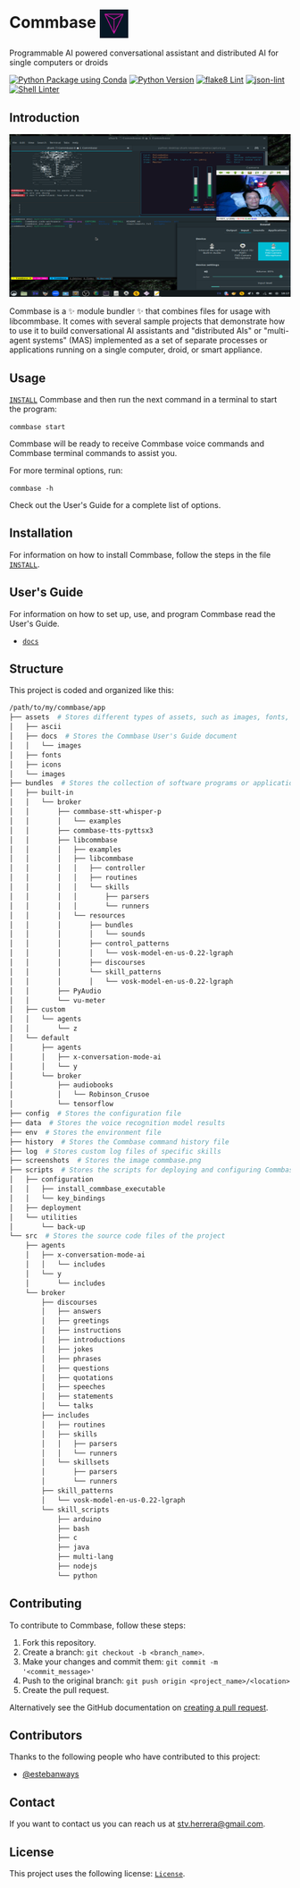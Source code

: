 # Commbase <img align="center" alt="Commbase" width="10%" src="./assets/docs/images/commbase.png" />

Programmable AI powered conversational assistant and distributed AI for single computers or droids

[![Python Package using Conda](https://github.com/mydroidandi/commbase/actions/workflows/python-package-conda.yml/badge.svg)](https://github.com/mydroidandi/commbase/actions/workflows/python-package-conda.yml)
[![Python Version](https://img.shields.io/badge/Python-3.10%20%7C%203.11%20%7C%203.12-blue)](https://img.shields.io/badge/python-3.10%20%7C%203.11%20%7C%203.12-blue)
[![flake8 Lint](https://github.com/mydroidandi/commbase/actions/workflows/python-flake8-lint.yml/badge.svg)](https://github.com/mydroidandi/commbase/actions/workflows/python-flake8-lint.yml)
[![json-lint](https://github.com/mydroidandi/commbase/actions/workflows/jq-json-lint.yml/badge.svg)](https://github.com/mydroidandi/commbase/actions/workflows/jq-json-lint.yml)
[![Shell Linter](https://github.com/mydroidandi/commbase/actions/workflows/shell-linter.yml/badge.svg)](https://github.com/mydroidandi/commbase/actions/workflows/shell-linter.yml)


## Introduction

<img alt="Commbase" src="./screenshots/commbase.png?raw=true" width="550" height="291" />

Commbase is a ✨ module bundler ✨ that combines files for usage with libcommbase. It comes with several sample projects that demonstrate how to use it to build conversational AI assistants and "distributed AIs" or "multi-agent systems" (MAS) implemented as a set of separate processes or applications running on a single computer, droid, or smart appliance.

## Usage

[`INSTALL`](./INSTALL) Commbase and then run the next command in a terminal to start the program:

`commbase start`

Commbase will be ready to receive Commbase voice commands and Commbase terminal commands to assist you.

For more terminal options, run:

`commbase -h`

Check out the User's Guide for a complete list of options.

## Installation

For information on how to install Commbase, follow the steps in the file [`INSTALL`](./INSTALL).

## User's Guide

For information on how to set up, use, and program Commbase read the User's Guide.

* [`docs`](/assets/docs) 

## Structure

This project is coded and organized like this:

```sh
/path/to/my/commbase/app
├── assets  # Stores different types of assets, such as images, fonts, and ASCII art
│   ├── ascii
│   ├── docs  # Stores the Commbase User's Guide document
│   │   └── images
│   ├── fonts
│   ├── icons
│   └── images
├── bundles  # Stores the collection of software programs or applications that have been combined and distributed together
│   ├── built-in
│   │   └── broker
│   │       ├── commbase-stt-whisper-p
│   │       │   └── examples
│   │       ├── commbase-tts-pyttsx3
│   │       ├── libcommbase
│   │       │   ├── examples
│   │       │   ├── libcommbase
│   │       │   │   ├── controller
│   │       │   │   ├── routines
│   │       │   │   └── skills
│   │       │   │       ├── parsers
│   │       │   │       └── runners
│   │       │   └── resources
│   │       │       ├── bundles
│   │       │       │   └── sounds
│   │       │       ├── control_patterns
│   │       │       │   └── vosk-model-en-us-0.22-lgraph
│   │       │       ├── discourses
│   │       │       └── skill_patterns
│   │       │       │   └── vosk-model-en-us-0.22-lgraph
│   │       ├── PyAudio
│   │       └── vu-meter
│   ├── custom
│   │   └── agents
│   │       └── z
│   └── default
│       ├── agents
│       │   ├── x-conversation-mode-ai
│       │   └── y
│       └── broker
│           ├── audiobooks
│           │   └── Robinson_Crusoe
│           └── tensorflow
├── config  # Stores the configuration file
├── data  # Stores the voice recognition model results
├── env  # Stores the environment file
├── history  # Stores the Commbase command history file
├── log	 # Stores custom log files of specific skills
├── screenshots  # Stores the image commbase.png
├── scripts  # Stores the scripts for deploying and configuring Commbase, and a few utils
│   ├── configuration
│   │   ├── install_commbase_executable
│   │   └── key_bindings
│   ├── deployment
│   └── utilities
│       └── back-up
└── src  # Stores the source code files of the project
    ├── agents
    │   ├── x-conversation-mode-ai
    │   │   └── includes
    │   └── y
    │       └── includes
    └── broker
        ├── discourses
        │   ├── answers
        │   ├── greetings
        │   ├── instructions
        │   ├── introductions
        │   ├── jokes
        │   ├── phrases
        │   ├── questions
        │   ├── quotations
        │   ├── speeches
        │   ├── statements
        │   └── talks
        ├── includes
        │   ├── routines
        │   ├── skills
        │   │   ├── parsers
        │   │   └── runners
        │   └── skillsets
        │       ├── parsers
        │       └── runners
        ├── skill_patterns
        │   └── vosk-model-en-us-0.22-lgraph
        └── skill_scripts
            ├── arduino
            ├── bash
            ├── c
            ├── java
            ├── multi-lang
            ├── nodejs
            └── python
```

## Contributing

To contribute to Commbase, follow these steps:

1. Fork this repository.
2. Create a branch: `git checkout -b <branch_name>`.
3. Make your changes and commit them: `git commit -m '<commit_message>'`
4. Push to the original branch: `git push origin <project_name>/<location>`
5. Create the pull request.

Alternatively see the GitHub documentation on [creating a pull request](https://help.github.com/en/github/collaborating-with-issues-and-pull-requests/creating-a-pull-request).

## Contributors

Thanks to the following people who have contributed to this project:

* [@estebanways](https://github.com/estebanways)

## Contact

If you want to contact us you can reach us at <stv.herrera@gmail.com>.

## License

This project uses the following license: [`License`](./COPYING).
